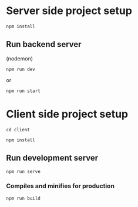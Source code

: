 # Server side project setup

```
npm install
```

## Run backend server

(nodemon)

```
npm run dev
```

or

```
npm run start
```

# Client side project setup

```
cd client
```

```
npm install
```

## Run development server

```
npm run serve
```

### Compiles and minifies for production

```
npm run build
```
